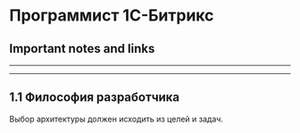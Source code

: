 # Программист 1С-Битрикс

## Important notes and links

---
---

## 1.1 Философия разработчика

Выбор архитектуры должен исходить из целей и задач.


